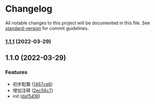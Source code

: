 # Changelog

All notable changes to this project will be documented in this file. See [standard-version](https://github.com/conventional-changelog/standard-version) for commit guidelines.

### [1.1.1](https://github.com/limoon7/commonRollup/compare/v1.1.0...v1.1.1) (2022-03-29)

## 1.1.0 (2022-03-29)


### Features

* 初步配置 ([1467ce6](https://github.com/limoon7/commonRollup/commit/1467ce692df1cef43af55e7e8a7ccb175998ae4e))
* 增加注释 ([2ec56c7](https://github.com/limoon7/commonRollup/commit/2ec56c7d62dd61ea161529db38c7f269f058f50c))
* init ([da15416](https://github.com/limoon7/commonRollup/commit/da15416d186861799bcfd883c5a79e45faa9a176))
